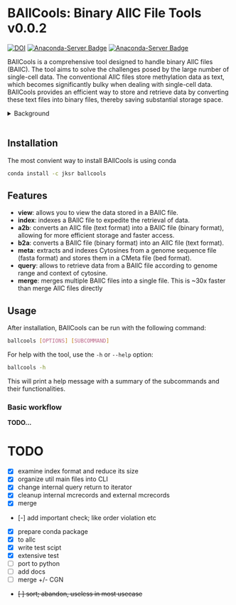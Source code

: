 # BAllCools: Binary AllC File Tools v0.0.2

[![DOI](https://zenodo.org/badge/653446390.svg)](https://zenodo.org/badge/latestdoi/653446390)
[![Anaconda-Server Badge](https://anaconda.org/jksr/ballcools/badges/version.svg)](https://anaconda.org/jksr/ballcools)
[![Anaconda-Server Badge](https://anaconda.org/jksr/ballcools/badges/latest_release_date.svg)](https://anaconda.org/jksr/ballcools)

BAllCools is a comprehensive tool designed to handle binary AllC files (BAllC). The tool aims to solve the challenges posed by the large number of single-cell data. The conventional AllC files store methylation data as text, which becomes significantly bulky when dealing with single-cell data. BAllCools provides an efficient way to store and retrieve data by converting these text files into binary files, thereby saving substantial storage space.


<details>
  <summary>Background</summary>
  
### AllC format
AllC format is a tab-separated-value (tsv) text format containing base level methylation and coverage counts, originally defined in [methylpy](https://github.com/yupenghe/methylpy), a python package developed in the [Ecker lab](https://ecker.salk.edu/) for bulk WGBS-seq data analysis.

|index|column name|example|note|
|:----:|:-----:|:-----:|:---:|
|1|chromosome|12|with no "chr"|
|2|position|18283342|1-based|
|3|strand|+|either + or -|
|4|sequence context|CGT|can be more than 3 bases|
|5|mc|18|count of reads supporting methylation|
|6|cov|21|read coverage|
|7|methylated|1|indicator of significant methylation (1 if no test is performed)|

### BAllC format

**TODO...**

</details>
<br/>



## Installation

The most convient way to install BAllCools is using conda
```bash
conda install -c jksr ballcools
```

## Features

- **view**: allows you to view the data stored in a BAllC file.
- **index**: indexes a BAllC file to expedite the retrieval of data.
- **a2b**: converts an AllC file (text format) into a BAllC file (binary format), allowing for more efficient storage and faster access.
- **b2a**: converts a BAllC file (binary format) into an AllC file (text format).
- **meta**: extracts and indexes Cytosines from a genome sequence file (fasta format) and stores them in a CMeta file (bed format).
- **query**: allows to retrieve data from a BAllC file according to genome range and context of cytosine.
- **merge**: merges multiple BAllC files into a single file. This is ~30x faster than merge AllC files directly

## Usage

After installation, BAllCools can be run with the following command:

```bash
ballcools [OPTIONS] [SUBCOMMAND]
```

For help with the tool, use the `-h` or `--help` option:

```bash
ballcools -h
```

This will print a help message with a summary of the subcommands and their functionalities.

### Basic workflow
**TODO...**












    
# TODO
- [x] examine index format and reduce its size
- [x] organize util main files into CLI
- [x] change internal query return to iterator
- [x] cleanup internal mcrecords and external mcrecords
- [x] merge
- [-] add important check; like order violation etc
- [x] prepare conda package
- [x] to allc
- [x] write test scipt
- [x] extensive test
- [ ] port to python
- [ ] add docs
- [ ] merge +/- CGN
- ~~[ ] sort; abandon, useless in most usecase~~
